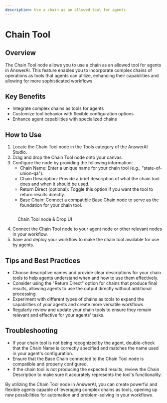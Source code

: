 ```yaml
---
description: Use a chain as an allowed tool for agents
---
```


# Chain Tool

## Overview

The Chain Tool node allows you to use a chain as an allowed tool for agents in AnswerAI. This feature enables you to incorporate complex chains of operations as tools that agents can utilize, enhancing their capabilities and allowing for more sophisticated workflows.

## Key Benefits

-   Integrate complex chains as tools for agents
-   Customize tool behavior with flexible configuration options
-   Enhance agent capabilities with specialized chains

## How to Use

1. Locate the Chain Tool node in the Tools category of the AnswerAI Studio.
2. Drag and drop the Chain Tool node onto your canvas.
3. Configure the node by providing the following information:
    - Chain Name: Enter a unique name for your chain tool (e.g., "state-of-union-qa").
    - Chain Description: Provide a brief description of what the chain tool does and when it should be used.
    - Return Direct (optional): Toggle this option if you want the tool to return results directly.
    - Base Chain: Connect a compatible Base Chain node to serve as the foundation for your chain tool.

<!-- TODO: Add a screenshot showing the Chain Tool node configuration panel -->
<figure><img src="/.gitbook/assets/screenshots/.png" alt="" /><figcaption><p>Chain Tool node  &#x26; Drop UI</p></figcaption></figure>

4. Connect the Chain Tool node to your agent node or other relevant nodes in your workflow.
5. Save and deploy your workflow to make the chain tool available for use by agents.

## Tips and Best Practices

-   Choose descriptive names and provide clear descriptions for your chain tools to help agents understand when and how to use them effectively.
-   Consider using the "Return Direct" option for chains that produce final results, allowing agents to use the output directly without additional processing.
-   Experiment with different types of chains as tools to expand the capabilities of your agents and create more versatile workflows.
-   Regularly review and update your chain tools to ensure they remain relevant and effective for your agents' tasks.

## Troubleshooting

-   If your chain tool is not being recognized by the agent, double-check that the Chain Name is correctly specified and matches the name used in your agent's configuration.
-   Ensure that the Base Chain connected to the Chain Tool node is compatible and properly configured.
-   If the chain tool is not producing the expected results, review the Chain Description to make sure it accurately represents the tool's functionality.

By utilizing the Chain Tool node in AnswerAI, you can create powerful and flexible agents capable of leveraging complex chains as tools, opening up new possibilities for automation and problem-solving in your workflows.
